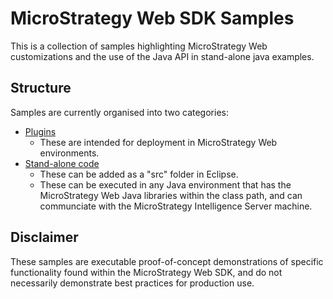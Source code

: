 # MicroStrategy Web SDK Samples
This is a collection of samples highlighting MicroStrategy Web customizations and the use of the Java API in stand-alone java examples.

## Structure
Samples are currently organised into two categories:
- [Plugins](./plugins)
  - These are intended for deployment in MicroStrategy Web environments.
- [Stand-alone code](./stand-alone/)
  - These can be added as a "src" folder in Eclipse.
  - These can be executed in any Java environment that has the MicroStrategy Web Java libraries within the class path, and can communciate with the MicroStrategy Intelligence Server machine.

## Disclaimer
These samples are executable proof-of-concept demonstrations of specific functionality found within the MicroStrategy Web SDK, and do not necessarily demonstrate best practices for production use.
